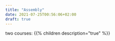 ```yaml
---
title: "Assembly"
date: 2021-07-25T00:56:06+02:00
draft: true
---
```

two courses:
{{% children description="true" %}}
